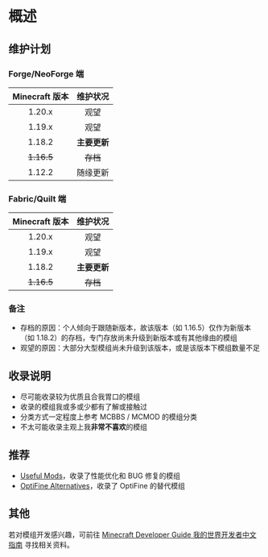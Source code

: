 # 概述

## 维护计划

### Forge/NeoForge 端

| Minecraft 版本 |   维护状况   |
| :------------: | :----------: |
|     1.20.x     |     观望     |
|     1.19.x     |     观望     |
|     1.18.2     | **主要更新** |
|   ~~1.16.5~~   |   ~~存档~~   |
|     1.12.2     |   随缘更新   |

### Fabric/Quilt 端

| Minecraft 版本 |   维护状况   |
| :------------: | :----------: |
|     1.20.x     |     观望     |
|     1.19.x     |     观望     |
|     1.18.2     | **主要更新** |
|   ~~1.16.5~~   |   ~~存档~~   |

### 备注

- 存档的原因：个人倾向于跟随新版本，故该版本（如 1.16.5）仅作为新版本（如 1.18.2）的存档，专门存放尚未升级到新版本或有其他缘由的模组
- 观望的原因：大部分大型模组尚未升级到该版本，或是该版本下模组数量不足

## 收录说明

- 尽可能收录较为优质且合我胃口的模组
- 收录的模组我或多或少都有了解或接触过
- 分类方式一定程度上参考 MCBBS / MCMOD 的模组分类
- 不太可能收录主观上我**非常不喜欢**的模组

## 推荐

- [Useful Mods](https://github.com/NordicGamerFE/usefulmods)，收录了性能优化和 BUG 修复的模组
- [OptiFine Alternatives](https://lambdaurora.dev/optifine_alternatives)，收录了 OptiFine 的替代模组

## 其他

若对模组开发感兴趣，可前往 [Minecraft Developer Guide 我的世界开发者中文指南](https://github.com/Mouse0w0/MinecraftDeveloperGuide) 寻找相关资料。
